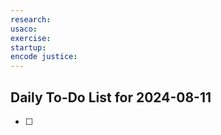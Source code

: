 ```yaml
---
research: 
usaco: 
exercise: 
startup: 
encode justice:
---
```


## Daily To-Do List for 2024-08-11

- [ ] 
